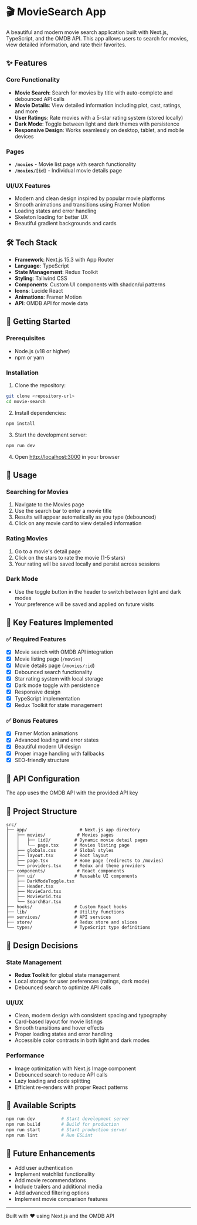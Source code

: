 # 🎬 MovieSearch App

A beautiful and modern movie search application built with Next.js, TypeScript, and the OMDB API. This app allows users to search for movies, view detailed information, and rate their favorites.

## ✨ Features

### Core Functionality

- **Movie Search**: Search for movies by title with auto-complete and debounced API calls
- **Movie Details**: View detailed information including plot, cast, ratings, and more
- **User Ratings**: Rate movies with a 5-star rating system (stored locally)
- **Dark Mode**: Toggle between light and dark themes with persistence
- **Responsive Design**: Works seamlessly on desktop, tablet, and mobile devices

### Pages

- **`/movies`** - Movie list page with search functionality
- **`/movies/[id]`** - Individual movie details page

### UI/UX Features

- Modern and clean design inspired by popular movie platforms
- Smooth animations and transitions using Framer Motion
- Loading states and error handling
- Skeleton loading for better UX
- Beautiful gradient backgrounds and cards

## 🛠️ Tech Stack

- **Framework**: Next.js 15.3 with App Router
- **Language**: TypeScript
- **State Management**: Redux Toolkit
- **Styling**: Tailwind CSS
- **Components**: Custom UI components with shadcn/ui patterns
- **Icons**: Lucide React
- **Animations**: Framer Motion
- **API**: OMDB API for movie data

## 🚀 Getting Started

### Prerequisites

- Node.js (v18 or higher)
- npm or yarn

### Installation

1. Clone the repository:

```bash
git clone <repository-url>
cd movie-search
```

2. Install dependencies:

```bash
npm install
```

3. Start the development server:

```bash
npm run dev
```

4. Open [http://localhost:3000](http://localhost:3000) in your browser

## 📱 Usage

### Searching for Movies

1. Navigate to the Movies page
2. Use the search bar to enter a movie title
3. Results will appear automatically as you type (debounced)
4. Click on any movie card to view detailed information

### Rating Movies

1. Go to a movie's detail page
2. Click on the stars to rate the movie (1-5 stars)
3. Your rating will be saved locally and persist across sessions

### Dark Mode

- Use the toggle button in the header to switch between light and dark modes
- Your preference will be saved and applied on future visits

## 🎯 Key Features Implemented

### ✅ Required Features

- [x] Movie search with OMDB API integration
- [x] Movie listing page (`/movies`)
- [x] Movie details page (`/movies/:id`)
- [x] Debounced search functionality
- [x] Star rating system with local storage
- [x] Dark mode toggle with persistence
- [x] Responsive design
- [x] TypeScript implementation
- [x] Redux Toolkit for state management

### ✅ Bonus Features

- [x] Framer Motion animations
- [x] Advanced loading and error states
- [x] Beautiful modern UI design
- [x] Proper image handling with fallbacks
- [x] SEO-friendly structure

## 🔧 API Configuration

The app uses the OMDB API with the provided API key

## 📁 Project Structure

```
src/
├── app/                    # Next.js app directory
│   ├── movies/            # Movies pages
│   │   ├── [id]/         # Dynamic movie detail pages
│   │   └── page.tsx      # Movies listing page
│   ├── globals.css       # Global styles
│   ├── layout.tsx        # Root layout
│   ├── page.tsx          # Home page (redirects to /movies)
│   └── providers.tsx     # Redux and theme providers
├── components/            # React components
│   ├── ui/               # Reusable UI components
│   ├── DarkModeToggle.tsx
│   ├── Header.tsx
│   ├── MovieCard.tsx
│   ├── MovieGrid.tsx
│   └── SearchBar.tsx
├── hooks/                # Custom React hooks
├── lib/                  # Utility functions
├── services/             # API services
├── store/                # Redux store and slices
└── types/                # TypeScript type definitions
```

## 🎨 Design Decisions

### State Management

- **Redux Toolkit** for global state management
- Local storage for user preferences (ratings, dark mode)
- Debounced search to optimize API calls

### UI/UX

- Clean, modern design with consistent spacing and typography
- Card-based layout for movie listings
- Smooth transitions and hover effects
- Proper loading states and error handling
- Accessible color contrasts in both light and dark modes

### Performance

- Image optimization with Next.js Image component
- Debounced search to reduce API calls
- Lazy loading and code splitting
- Efficient re-renders with proper React patterns

## 🧪 Available Scripts

```bash
npm run dev          # Start development server
npm run build        # Build for production
npm run start        # Start production server
npm run lint         # Run ESLint
```

## 🌟 Future Enhancements

- Add user authentication
- Implement watchlist functionality
- Add movie recommendations
- Include trailers and additional media
- Add advanced filtering options
- Implement movie comparison features

---

Built with ❤️ using Next.js and the OMDB API
